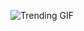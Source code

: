 
<!-- GIF_SECTION -->
![Trending GIF](https://media0.giphy.com/media/v1.Y2lkPThiYjIxNzcyZTl2bWVreHh2d2JsOXkyaWF4aXM5eHB5M2Mwa2xoZTJneDVsdDNnYiZlcD12MV9naWZzX3NlYXJjaCZjdD1n/11ZSwQNWba4YF2/giphy.gif)
<!-- END_GIF_SECTION -->
